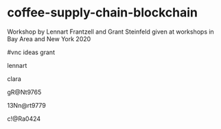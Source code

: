 # coffee-supply-chain-blockchain
Workshop by Lennart Frantzell and Grant Steinfeld given at workshops in Bay Area and New York 2020

#vnc ideas
grant

lennart

clara

gR@Nt9765

13Nn@rt9779

c!@Ra0424
